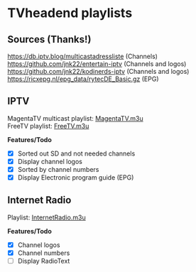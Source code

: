 # TVheadend playlists

## Sources (Thanks!)
https://db.iptv.blog/multicastadressliste (Channels)
https://github.com/jnk22/entertain-iptv (Channels and logos)
https://github.com/jnk22/kodinerds-iptv (Channels and logos)
https://ricxepg.nl/epg_data/rytecDE_Basic.gz (EPG)

## IPTV
MagentaTV multicast playlist: [MagentaTV.m3u](https://raw.githubusercontent.com/MichlW/TVheadend/main/MagentaTV.m3u)  
FreeTV playlist: [FreeTV.m3u](https://raw.githubusercontent.com/MichlW/TVheadend/main/FreeTV.m3u)

**Features/Todo**
- [x] Sorted out SD and not needed channels
- [x] Display channel logos
- [x] Sorted by channel numbers
- [x] Display Electronic program guide (EPG)

## Internet Radio
Playlist: [InternetRadio.m3u](https://raw.githubusercontent.com/MichlW/TVheadend/main/InternetRadio.m3u)

**Features/Todo**
- [x] Channel logos
- [x] Channel numbers
- [ ] Display RadioText
